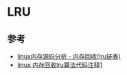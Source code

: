 
# LRU

## 参考

- [linux内存源码分析 - 内存回收(lru链表)](https://www.cnblogs.com/tolimit/p/5447448.html)
- [linux 内存回收lru算法代码注释1](https://blog.csdn.net/qq_37517281/article/details/134533485)